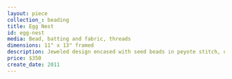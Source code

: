 ```yaml
---
layout: piece
collection_: beading
title: Egg Nest
id: egg-nest
media: Bead, batting and fabric, threads
dimensions: 11" x 13" framed
description: Jeweled design encased with seed beads in peyote stitch, quilted fabric and exposed batting framed in glassed maple shadow box frame 2" deep.
price: $350
create_date: 2011
---
```

